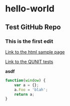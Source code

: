 # hello-world

## Test GitHub Repo

### This is the first edit

[Link to the html sample page](http://htmlpreview.github.io/?https://github.com/varunrgandhi/hello-world/blob/master/testPage.html)

[Link to the QUNIT tests](https://cdn.rawgit.com/varunrgandhi/hello-world/master/test/testRunner.html)

**asdf**

```js
function(window) {
    var a = {};
    a.Foo = 'blah';
    return a;    
}
```

